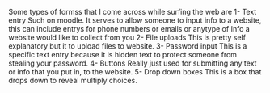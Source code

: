 Some types of formss that I come across while surfing the web are
    1- Text entry
        Such on moodle. It serves to allow someone to input info to a website, this can include entrys for phone numbers or emails or anytype of Info a website would like to collect from you 
    2- File uploads
        This is pretty self explanatory but it to upload files to website. 
    3- Password input
        This is a specific text entry because it is hidden text to protect someone from stealing your password.
    4- Buttons
        Really just used for submitting any text or info that you put in, to the website. 
    5- Drop down boxes
        This is a box that drops down to reveal multiply choices.
